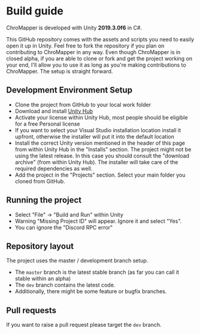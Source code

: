 # Build guide

ChroMapper is developed with Unity **2019.3.0f6** in C#.

This GitHub repository comes with the assets and scripts you need to easily open it up in Unity. Feel free to fork the repository if you plan on contributing to ChroMapper in any way. Even though ChroMapper is in closed alpha, if you are able to clone or fork and get the project working on your end, I'll allow you to use it as long as you're making contributions to ChroMapper. The setup is straight forward.

## Development Environment Setup
* Clone the project from GitHub to your local work folder
* Download and install [Unity Hub](https://unity3d.com/get-unity/download)
* Activate your license within Unity Hub, most people should be eligible for a free Personal license
* If you want to select your Visual Studio installation location install it upfront, otherwise the installer will put it into the default location
* Install the correct Unity version mentioned in the header of this page from within Unity Hub in the "Installs" section. The project might not be using the latest release. In this case you should consult the "download archive" (from within Unity Hub). The installer will take care of the required dependencies as well.
* Add the project in the "Projects" section. Select your main folder you cloned from GitHub.

## Running the project
* Select "File" -> "Build and Run" within Unity
* Warning "Missing Project ID" will appear. Ignore it and select "Yes". 
* You can ignore the "Discord RPC error"

## Repository layout

The project uses the master / development branch setup.

* The `master` branch is the latest stable branch (as far you can call it stable within an alpha)
* The `dev` branch contains the latest code. 
* Additionally, there might be some feature or bugfix branches.

## Pull requests
If you want to raise a pull request please target the `dev` branch.

